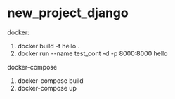 # new_project_django

docker:
1. docker build -t hello .
2. docker run --name test_cont -d -p 8000:8000 hello


docker-compose
1. docker-compose build
2. docker-compose up